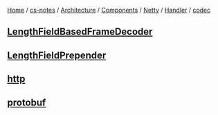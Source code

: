 [Home](https://mengxianbin.github.io) /
[cs-notes](https://mengxianbin.github.io/cs-notes/site) /
[Architecture](https://mengxianbin.github.io/cs-notes/site/Architecture) /
[Components](https://mengxianbin.github.io/cs-notes/site/Architecture/Components) /
[Netty](https://mengxianbin.github.io/cs-notes/site/Architecture/Components/Netty) /
[Handler](https://mengxianbin.github.io/cs-notes/site/Architecture/Components/Netty/Handler) /
[codec](https://mengxianbin.github.io/cs-notes/site/Architecture/Components/Netty/Handler/codec)

## [LengthFieldBasedFrameDecoder](https://mengxianbin.github.io/cs-notes/site/Architecture/Components/Netty/Handler/codec/LengthFieldBasedFrameDecoder)

## [LengthFieldPrepender](https://mengxianbin.github.io/cs-notes/site/Architecture/Components/Netty/Handler/codec/LengthFieldPrepender)

## [http](https://mengxianbin.github.io/cs-notes/site/Architecture/Components/Netty/Handler/codec/http/)

## [protobuf](https://mengxianbin.github.io/cs-notes/site/Architecture/Components/Netty/Handler/codec/protobuf/)
